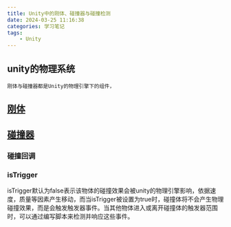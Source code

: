 ```yaml
---
title: Unity中的刚体、碰撞器与碰撞检测
date: 2024-03-25 11:16:38
categories: 学习笔记
tags:
    - Unity
---
```

## unity的物理系统
    刚体与碰撞器都是Unity的物理引擎下的组件，
## [刚体](https://docs.unity.cn/cn/2021.3/ScriptReference/Rigidbody.html)

## [碰撞器](https://docs.unity.cn/cn/2021.3/ScriptReference/Collider.html)

### 碰撞回调


### isTrigger
isTrigger默认为false表示该物体的碰撞效果会被unity的物理引擎影响，依据速度，质量等因素产生移动，而当isTrigger被设置为true时，碰撞体将不会产生物理碰撞效果，而是会触发触发器事件。当其他物体进入或离开碰撞体的触发器范围时，可以通过编写脚本来检测并响应这些事件。
